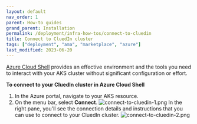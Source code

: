 ```yaml
---
layout: default
nav_order: 1
parent: How-to guides
grand_parent: Installation
permalink: /deployment/infra-how-tos/connect-to-cluedin
title: Connect to CluedIn cluster
tags: ["deployment", "ama", "marketplace", "azure"]
last_modified: 2023-06-20
---
```


[Azure Cloud Shell](https://learn.microsoft.com/en-us/azure/cloud-shell/overview) provides an effective environment and the tools you need to interact with your AKS cluster without significant configuration or effort.

**To connect to your CluedIn cluster in Azure Cloud Shell**

1. In the Azure portal, navigate to your AKS resource.
1. On the menu bar, select **Connect**.
![connect-to-cluedin-1.png](../../assets/images/ama/howtos/connect-to-cluedin-1.png)
In the right pane, you'll see the connection details and instructions that you can use to connect to your CluedIn cluster.
![connect-to-cluedin-2.png](../../assets/images/ama/howtos/connect-to-cluedin-2.png)
